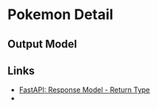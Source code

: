 # Pokemon Detail

## Output Model


## Links

* [FastAPI: Response Model - Return Type](https://fastapi.tiangolo.com/tutorial/response-model/)
* 